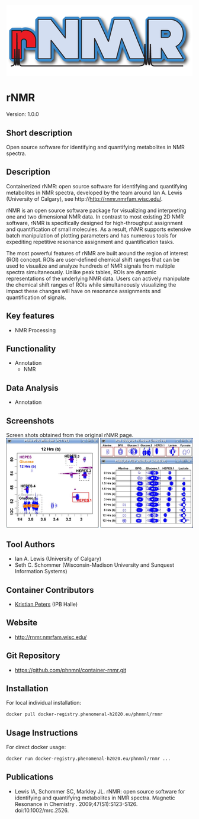 <!-- Guidance:
Logo: The logo needs have the text "Logo" inside the square bracket place holder to be recognized at the App Library.
Tool name: First single hashtag (#) will be taken as tool name.
Version: Should always go after the first hastag and before the second hastag. The line needs to respond to the regexp "^Version: (.+)" being the first group the actual version.

Fields: for the App Library, the following fields will be parsed:

# Name of the tool
Version: z.x-whatever
## Short description
## Description
## Key features
## Publications
## Screenshots
## Tool Authors 
- Author 1 and affiliation
- [Author 2](link_to_author_2) and affiliation
## Container Contributors
- Contributor 1
- [Contributor 2](link_to_contributior_2) and affiliation
## Website
## Usage Instructions

Free text with triple tick code blocks, comprising docker, ipython and galaxy usage

## Installation 

They all have to be at the second hashtag level

For screenshots, you should use the following scheme:

![screenshot](screenshots/s1.gif)
![screenshot](screenshots/s2.gif)

-->
![Logo](rNMR_logo.gif)

# rNMR
Version: 1.0.0

## Short description

<!-- 
This should only be 20 to 40 words, hopefully a single sentence.
-->

Open source software for identifying and quantifying metabolites in NMR spectra.

## Description

Containerized rNMR: open source software for identifying and quantifying metabolites in NMR spectra, developed by the team around Ian A. Lewis (University of Calgary), see http://http://rnmr.nmrfam.wisc.edu/.

rNMR is an open source software package for visualizing and interpreting one and two dimensional NMR data. In contrast to most existing 2D NMR software, rNMR is specifically designed for high-throughput assignment and quantification of small molecules. As a result, rNMR supports extensive batch manipulation of plotting parameters and has numerous tools for expediting repetitive resonance assignment and quantification tasks.

The most powerful features of rNMR are built around the region of interest (ROI) concept. ROIs are user-defined chemical shift ranges that can be used to visualize and analyze hundreds of NMR signals from multiple spectra simultaneously. Unlike peak tables, ROIs are dynamic representations of the underlying NMR data. Users can actively manipulate the chemical shift ranges of ROIs while simultaneously visualizing the impact these changes will have on resonance assignments and quantification of signals.

## Key features

- NMR Processing

## Functionality

- Annotation
  - NMR

## Data Analysis

- Annotation

## Screenshots

Screen shots obtained from the original rNMR page.
![screenshot](screenshots/s1.jpg)

## Tool Authors

- Ian A. Lewis (University of Calgary)
- Seth C. Schommer (Wisconsin-Madison University and Sunquest Information Systems)

## Container Contributors

- [Kristian Peters](https://github.com/korseby) (IPB Halle)

## Website

- http://rnmr.nmrfam.wisc.edu/


## Git Repository

- https://github.com/phnmnl/container-rnmr.git

## Installation 

For local individual installation:

```bash
docker pull docker-registry.phenomenal-h2020.eu/phnmnl/rnmr
```

## Usage Instructions

For direct docker usage:

```bash
docker run docker-registry.phenomenal-h2020.eu/phnmnl/rnmr ...
```

## Publications

<!-- Guidance:
Use AMA style publications as a list (you can export AMA from PubMed, on the Formats: Citation link when looking at the entry).
-->

- Lewis IA, Schommer SC, Markley JL. rNMR: open source software for identifying and quantifying metabolites in NMR spectra. Magnetic Resonance in Chemistry . 2009;47(S1):S123-S126. doi:10.1002/mrc.2526.

